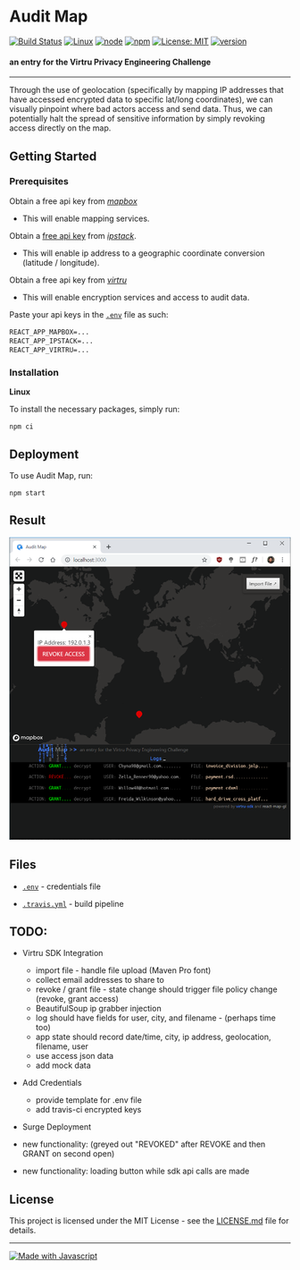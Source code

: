 # Audit Map
[![Build Status](https://travis-ci.org/suchak1/audit_map.png?branch=master)](https://travis-ci.org/suchak1/audit_map)
[![Linux](https://img.shields.io/badge/os-Linux-1f425f.svg)](https://ubuntu.com/download/desktop)
[![node](https://img.shields.io/badge/node-v10.16.3-red.svg)](https://ubuntu.com/download/desktop)
[![npm](https://img.shields.io/badge/npm-6.9.0-blue.svg)](https://ubuntu.com/download/desktop)
[![License: MIT](https://img.shields.io/badge/License-MIT-yellow.svg)](LICENSE.md)
[![version](https://img.shields.io/github/package-json/v/suchak1/audit_map)](package.json)

#### an entry for the Virtru Privacy Engineering Challenge
***

Through the use of geolocation (specifically by mapping IP addresses that have accessed encrypted data to specific lat/long coordinates), we can visually pinpoint where bad actors access and send data. Thus, we can potentially halt the spread of sensitive information by simply revoking access directly on the map.

## Getting Started

### Prerequisites

Obtain a free api key from [*mapbox*](https://www.mapbox.com/)
- This will enable mapping services.


Obtain a [free api key](https://ipstack.com/product) from [*ipstack*](https://ipstack.com).
- This will enable ip address to a geographic coordinate conversion (latitude / longitude).

Obtain a free api key from [*virtru*](https://www.virtru.com/)
- This will enable encryption services and access to audit data.

Paste your api keys in the [`.env`](.env) file as such:

```
REACT_APP_MAPBOX=...
REACT_APP_IPSTACK=...
REACT_APP_VIRTRU=...
```

### Installation
**Linux**

To install the necessary packages, simply run:
```
npm ci
```

## Deployment

To use Audit Map, run:

```
npm start
```


## Result

![Screenshot of Audit Map](pics/audit_map3.PNG)

## Files

- [```.env```](.env) - credentials file

- [```.travis.yml```](.travis.yml) - build pipeline


## TODO:
- Virtru SDK Integration
  - import file - handle file upload (Maven Pro font)
  - collect email addresses to share to
  - revoke / grant file - state change should trigger file policy change (revoke, grant access)
  - BeautifulSoup ip grabber injection
  - log should have fields for user, city, and filename - (perhaps time too)
  - app state should record date/time, city, ip address, geolocation, filename, user
  - use access json data
  - add mock data
- Add Credentials
  - provide template for .env file
  - add travis-ci encrypted keys
- Surge Deployment

- new functionality: (greyed out "REVOKED" after REVOKE and then GRANT on second open)
- new functionality: loading button while sdk api calls are made

## License
This project is licensed under the MIT License - see the [LICENSE.md](LICENSE.md)
 file for details.

***

[![Made with Javascript](https://forthebadge.com/images/badges/made-with-javascript.svg)](https://nodejs.org/en/)
